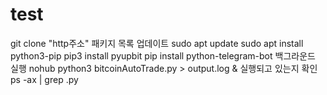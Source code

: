 # test
git clone "http주소"
패키지 목록 업데이트 sudo apt update
sudo apt install python3-pip
pip3 install pyupbit
pip install python-telegram-bot
백그라운드 실행 nohub python3 bitcoinAutoTrade.py > output.log &
실행되고 있는지 확인 ps -ax | grep .py
